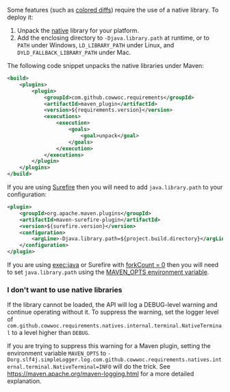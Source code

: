 Some features (such as [colored diffs](Colored_Diff.md)) require the use of a native library. To deploy it:

1. Unpack the [native](https://search.maven.org/search?q=g:com.github.cowwoc%20AND%20a:requirements.natives) library for your platform.
2. Add the enclosing directory to `-Djava.library.path` at runtime, or to `PATH` under Windows, `LD_LIBRARY_PATH` under Linux, and `DYLD_FALLBACK_LIBRARY_PATH` under Mac.

The following code snippet unpacks the native libraries under Maven:

```xml
<build>
    <plugins>
        <plugin>
            <groupId>com.github.cowwoc.requirements</groupId>
            <artifactId>maven_plugin</artifactId>
            <version>${requirements.version}</version>
            <executions>
                <execution>
                    <goals>
                        <goal>unpack</goal>
                    </goals>
                </execution>
            </executions>
        </plugin>
    </plugins>
</build>
```

If you are using [Surefire](http://maven.apache.org/surefire/maven-surefire-plugin/) then you will need to add `java.library.path` to your configuration:

```xml
<plugin>
    <groupId>org.apache.maven.plugins</groupId>
    <artifactId>maven-surefire-plugin</artifactId>
    <version>${surefire.version}</version>
    <configuration>
        <argLine>-Djava.library.path=${project.build.directory}</argLine>
    </configuration>
</plugin>
```

If you are using [exec:java](http://www.mojohaus.org/exec-maven-plugin/) or Surefire with [forkCount = 0](http://maven.apache.org/surefire/maven-surefire-plugin/examples/fork-options-and-parallel-execution.html) then you will need to set `java.library.path` using the [MAVEN_OPTS environment variable](https://maven.apache.org/configure.html).

### I don't want to use native libraries

If the library cannot be loaded, the API will log a DEBUG-level warning and continue operating without it. To suppress the warning, set the logger level of `com.github.cowwoc.requirements.natives.internal.terminal.NativeTerminal` to a level higher than `DEBUG`.

If you are trying to suppress this warning for a Maven plugin, setting the environment variable `MAVEN_OPTS` to `-Dorg.slf4j.simpleLogger.log.com.github.cowwoc.requirements.natives.internal.terminal.NativeTerminal=INFO` will do the trick. See https://maven.apache.org/maven-logging.html for a more detailed explanation.
